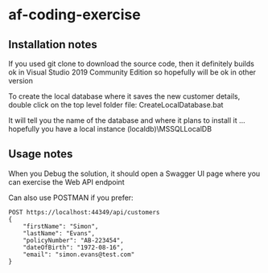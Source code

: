 # af-coding-exercise

## Installation notes ##

If you used git clone to download the source code, then it definitely builds ok  in Visual Studio 2019 Community Edition so hopefully will be ok in other version

To create the local database where it saves the new customer details, double click on the top level folder file: CreateLocalDatabase.bat

It will tell you the name of the database and where it plans to install it ... hopefully you have a local instance (localdb)\\MSSQLLocalDB

## Usage notes ##

When you Debug the solution, it should open a Swagger UI page where you can exercise the Web API endpoint

Can also use POSTMAN if you prefer:

```
POST https://localhost:44349/api/customers
{
    "firstName": "Simon", 
    "lastName": "Evans",
    "policyNumber": "AB-223454",
    "dateOfBirth": "1972-08-16",
    "email": "simon.evans@test.com"
}
```
